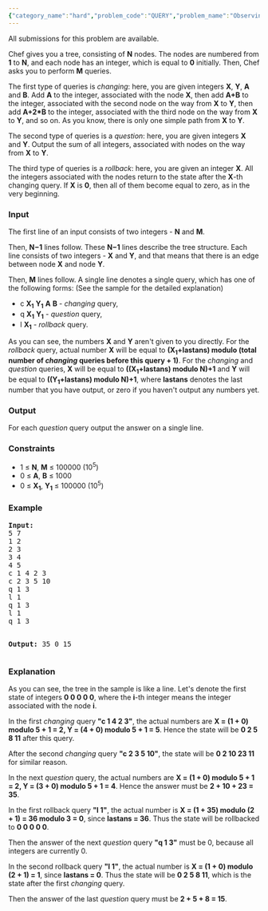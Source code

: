 ```yaml
---
{"category_name":"hard","problem_code":"QUERY","problem_name":"Observing the Tree","languages_supported":{"0":"ADA","1":"ASM","2":"BASH","3":"BF","4":"C","5":"C99 strict","6":"CAML","7":"CLOJ","8":"CLPS","9":"CPP 4.3.2","10":"CPP 4.9.2","11":"CPP14","12":"CS2","13":"D","14":"ERL","15":"FORT","16":"FS","17":"GO","18":"HASK","19":"ICK","20":"ICON","21":"JAVA","22":"JS","23":"LISP clisp","24":"LISP sbcl","25":"LUA","26":"NEM","27":"NICE","28":"NODEJS","29":"PAS fpc","30":"PAS gpc","31":"PERL"},"max_timelimit":5,"source_sizelimit":50000,"problem_author":"xcwgf666","problem_tester":"laycurse","date_added":"26-12-2012","tags":{"0":"feb13","1":"hard","2":"heavy","3":"persistence","4":"xcwgf666"},"editorial_url":"http://discuss.codechef.com/problems/QUERY","time":{"view_start_date":1360583823,"submit_start_date":1360583823,"visible_start_date":1360582602,"end_date":1735669800},"layout":"problem"}
---
```

<span class="solution-visible-txt">All submissions for this problem are available.</span><p>Chef gives you a tree, consisting of <b>N</b> nodes. The nodes are numbered from <b>1</b> to <b>N</b>, and each node has an integer, which is equal to <b>0</b> initially. Then, Chef asks you to perform <b>M</b> queries.</p>
<p>The first type of queries is <i>changing</i>: here, you are given integers <b>X</b>, <b>Y</b>, <b>A</b> and <b>B</b>. Add <b>A</b> to the integer, associated with the node <b>X</b>, then add <b>A+B</b> to the integer, associated with the second node on the way from <b>X</b> to <b>Y</b>, then add <b>A+2*B</b> to the integer, associated with the third node on the way from <b>X</b> to <b>Y</b>, and so on. As you know, there is only one simple path from <b>X</b> to <b>Y</b>.</p>
<p>The second type of queries is a <i>question</i>: here, you are given integers <b>X</b> and <b>Y</b>. Output the sum of all integers, associated with nodes on the way from <b>X</b> to <b>Y</b>.</p>
<p>The third type of queries is a <i>rollback</i>: here, you are given an integer <b>X</b>. All the integers associated with the nodes return to the state after the <b>X</b>-th changing query. If <b>X</b> is <b>0</b>, then all of them become equal to zero, as in the very beginning.</p>
<h3>Input</h3>
<p>The first line of an input consists of two integers - <b>N</b> and <b>M</b>.</p>
<p>Then, <b>N−1</b> lines follow. These <b>N−1</b> lines describe the tree structure. Each line consists of two integers - <b>X</b> and <b>Y</b>, and that means that there is an edge between node <b>X</b> and node <b>Y</b>.</p>
<p>Then, <b>M</b> lines follow. A single line denotes a single query, which has one of the following forms: (See the sample for the detailed explanation)</p>
<ul>
<li>c <b>X<sub>1</sub></b> <b>Y<sub>1</sub></b> <b>A</b> <b>B</b> - <i>changing</i> query,</li>
<li>q <b>X<sub>1</sub></b> <b>Y<sub>1</sub></b> - <i>question</i> query,</li>
<li>l <b>X<sub>1</sub></b> - <i>rollback</i> query. </li>
</ul>
<p>As you can see, the numbers <b>X</b> and <b>Y</b> aren't given to you directly. For the <i>rollback</i> query, actual number <b>X</b> will be equal to <b>(X<sub>1</sub>+lastans) modulo (total number of <i>changing</i> queries before this query + 1)</b>. For the <i>changing</i> and <i>question</i> queries, <b>X</b> will be equal to <b>((X<sub>1</sub>+lastans) modulo N)+1</b> and <b>Y</b> will be equal to <b>((Y<sub>1</sub>+lastans) modulo N)+1</b>, where <b>lastans</b> denotes the last number that you have output, or zero if you haven't output any numbers yet.</p>
<h3>Output</h3>
<p>For each <i>question</i> query output the answer on a single line.</p>
<h3>Constraints</h3>
<ul>
<li>1 ≤ <b>N</b>, <b>M</b> ≤ 100000 (10<sup>5</sup>)</li>
<li>0 ≤ <b>A</b>, <b>B</b> ≤ 1000</li>
<li>0 ≤ <b>X<sub>1</sub></b>, <b>Y<sub>1</sub></b> ≤ 100000 (10<sup>5</sup>)</li>
</ul>
<h3>Example</h3>
<pre>
<b>Input:</b>
5 7
1 2
2 3
3 4
4 5
c 1 4 2 3
c 2 3 5 10
q 1 3
l 1
q 1 3
l 1
q 1 3

<b>Output:</b>
35
0
15
</pre><h3>Explanation</h3>
<p>As you can see, the tree in the sample is like a line. Let's denote the first state of integers <b>0 0 0 0 0</b>, where the <b>i</b>-th integer means the integer associated with the node <b>i</b>.</p>
<p>In the first <i>changing</i> query <b>"c 1 4 2 3"</b>, the actual numbers are <b>X = (1 + 0) modulo 5 + 1 = 2, Y = (4 + 0) modulo 5 + 1 = 5</b>. Hence the state will be <b>0 2 5 8 11</b> after this query.</p>
<p>After the second <i>changing</i> query <b>"c 2 3 5 10"</b>, the state will be <b>0 2 10 23 11</b> for similar reason.</p>
<p>In the next <i>question</i> query, the actual numbers are <b>X = (1 + 0) modulo 5 + 1 = 2, Y = (3 + 0) modulo 5 + 1 = 4</b>. Hence the answer must be <b>2 + 10 + 23 = 35</b>.</p>
<p>In the first rollback query <b>"l 1"</b>, the actual number is <b>X = (1 + 35) modulo (2 + 1) = 36 modulo 3 = 0</b>, since <b>lastans = 36</b>. Thus the state will be rollbacked to <b>0 0 0 0 0</b>.</p>
<p>Then the answer of the next <i>question</i> query <b>"q 1 3"</b> must be 0, because all integers are currently 0.</p>
<p>In the second rollback query <b>"l 1"</b>, the actual number is <b>X = (1 + 0) modulo (2 + 1) = 1</b>, since <b>lastans = 0</b>. Thus the state will be <b>0 2 5 8 11</b>, which is the state after the first <i>changing</i> query.</p>
<p>Then the answer of the last <i>question</i> query must be <b>2 + 5 + 8 = 15</b>.</p>
